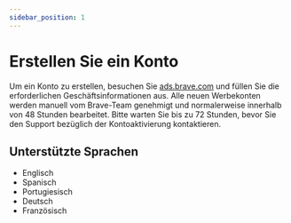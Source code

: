 ```yaml
---
sidebar_position: 1
---
```


# Erstellen Sie ein Konto

Um ein Konto zu erstellen, besuchen Sie [ads.brave.com](https://ads.brave.com/) und füllen Sie die erforderlichen Geschäftsinformationen aus. Alle neuen Werbekonten werden manuell vom Brave-Team genehmigt und normalerweise innerhalb von 48 Stunden bearbeitet. Bitte warten Sie bis zu 72 Stunden, bevor Sie den Support bezüglich der Kontoaktivierung kontaktieren.

## Unterstützte Sprachen

- Englisch
- Spanisch
- Portugiesisch
- Deutsch
- Französisch

